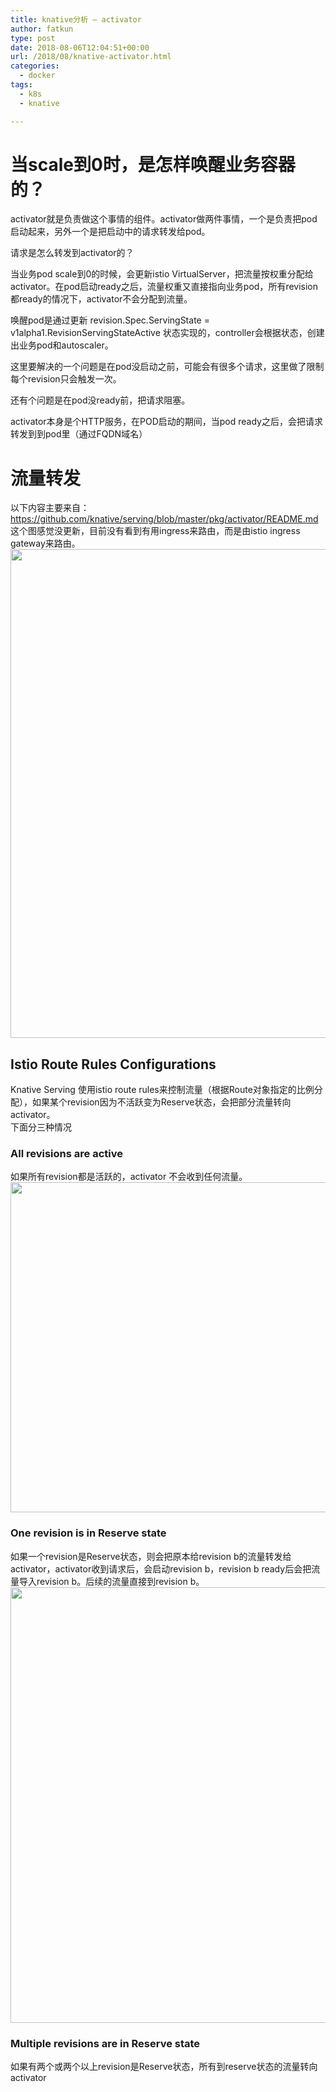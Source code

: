 ```yaml
---
title: knative分析 – activator
author: fatkun
type: post
date: 2018-08-06T12:04:51+00:00
url: /2018/08/knative-activator.html
categories:
  - docker
tags:
  - k8s
  - knative

---
```

<h1 id="qxxgwm" data-type="h">  当scale到0时，是怎样唤醒业务容器的？</h1>
<p data-type="p">  activator就是负责做这个事情的组件。activator做两件事情，一个是负责把pod启动起来，另外一个是把启动中的请求转发给pod。</p>
<p data-type="p">  <p data-type="p">    请求是怎么转发到activator的？  </p>
  <p data-type="p">    当业务pod scale到0的时候，会更新istio VirtualServer，把流量按权重分配给activator。在pod启动ready之后，流量权重又直接指向业务pod，所有revision都ready的情况下，activator不会分配到流量。  </p>
  <p data-type="p">    <p data-type="p">      唤醒pod是通过更新 revision.Spec.ServingState = v1alpha1.RevisionServingStateActive 状态实现的，controller会根据状态，创建出业务pod和autoscaler。    </p>
    <p data-type="p">      这里要解决的一个问题是在pod没启动之前，可能会有很多个请求，这里做了限制每个revision只会触发一次。    </p>
    <p data-type="p">      还有个问题是在pod没ready前，把请求阻塞。    </p>
    <p data-type="p">      activator本身是个HTTP服务，在POD启动的期间，当pod ready之后，会把请求转发到到pod里（通过FQDN域名）    </p>
    <div data-type="p">    </div>
    <div data-type="p">    </div>
    <div data-type="p">    </div>
    <h1 id="1b60dl" data-type="h">      流量转发    </h1>
    <div data-type="p">    </div>
    <div data-type="p">      以下内容主要来自：<a class="bi-link" href="https://github.com/knative/serving/blob/master/pkg/activator/README.md" target="_blank" rel="noopener">https://github.com/knative/serving/blob/master/pkg/activator/README.md</a>    </div>
    <div data-type="p">    </div>
    <div data-type="p">      这个图感觉没更新，目前没有看到有用ingress来路由，而是由istio ingress gateway来路由。    </div>
    <div data-type="p">    </div>
    <div data-type="p">      <div data-type="image" data-display="block" data-align="left" data-src="https://cdn.nlark.com/lark/0/2018/png/2023/1533027397839-996997db-e966-4428-a41a-e9dbe232f825.png" data-width="782">        <img src="https://cdn.nlark.com/lark/0/2018/png/2023/1533027397839-996997db-e966-4428-a41a-e9dbe232f825.png" width="782" />      </div>    </div>
    <div data-type="p">    </div>
    <h2 id="q03mkb" data-type="h">      Istio Route Rules Configurations    </h2>
    <div data-type="p">      <span data-type="ranges">Knative Serving 使用istio route rules来控制流量（根据Route对象指定的比例分配），如果某个revision因为不活跃变为Reserve状态，会把部分流量转向activator。</span>    </div>
    <div data-type="p">      下面分三种情况    </div>
    <h3 id="ifipty" data-type="h">      All revisions are active    </h3>
    <div data-type="p">      <span data-type="ranges">如果所有revision都是活跃的，activator 不会收到任何流量。</span>    </div>
    <div data-type="p">    </div>
    <div data-type="p">      <div data-type="image" data-display="block" data-align="left" data-src="https://cdn.nlark.com/lark/0/2018/png/2023/1533030224312-c79a3bec-15a4-4d04-bceb-29fa13019e95.png" data-width="528">        <img src="https://cdn.nlark.com/lark/0/2018/png/2023/1533030224312-c79a3bec-15a4-4d04-bceb-29fa13019e95.png" width="528" />      </div>    </div>
    <h3 id="18kegg" data-type="h">      One revision is in Reserve state    </h3>
    <div data-type="p">      如果一个revision是Reserve状态，则会把原本给revision b的流量转发给activator，activator收到请求后，会启动revision b，revision b ready后会把流量导入revision b。后续的流量直接到revision b。    </div>
    <div data-type="p">    </div>
    <div data-type="p">      <div data-type="image" data-display="block" data-align="left" data-src="https://cdn.nlark.com/lark/0/2018/png/2023/1533030284503-bf5220e4-1ce4-47ab-8c81-5bac26f9f3d8.png" data-width="697">        <img src="https://cdn.nlark.com/lark/0/2018/png/2023/1533030284503-bf5220e4-1ce4-47ab-8c81-5bac26f9f3d8.png" width="697" />      </div>    </div>
    <div data-type="p">    </div>
    <h3 id="lqnnql" data-type="h">      Multiple revisions are in Reserve state    </h3>
    <div data-type="p">      如果有两个或两个以上revision是Reserve状态，所有到reserve状态的流量转向activator    </div>